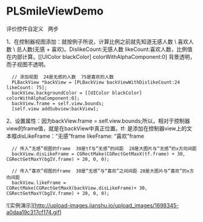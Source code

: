 # PLSmileViewDemo
评价控件自定义   两步

1、在控制器视图添加：就按例子所说，计算比例之前就先知道无感人数 \ 喜欢人数 \ 总人数(无感 + 喜欢)。DislikeCount:无感人数 likeCount:喜欢人数，比例值在内部计算。[[UIColor blackColor] colorWithAlphaComponent:0] 背景透明，而子视图不透明。
     
      // 添加视图  24是无感的人数  75是喜欢的人数
      PLBackView *backView = [PLBackView backViewWithDislikeCount:24 likeCount: 75];
      backView.backgroundColor = [[UIColor blackColor] colorWithAlphaComponent:0];
      backView.frame = self.view.bounds;
      [self.view addSubview:backView];

2、设置属性：因为backView.frame = self.view.bounds;所以，相对于控制器view的frame值，就是在backView中真正位置。tf: 是添加在控制器view上的文本框disLikeFrame：“无感”frame  likeFrame:  “喜欢”frame

      // 传入“无感”视图的frame  30是tf与“无感”的间距  20是大图片与“无感”的x方向间距
      backView.disLikeFrame = CGRectMake(CGRectGetMaxX(tf.frame) + 30, CGRectGetMaxY(bgIV.frame) + 20, 0, 0);
    
      // 传入“喜欢”视图的frame  30是“无感”与“喜欢”之间间距 20是大图片与“喜欢”的x方向间距
      backView.likeFrame = CGRectMake(CGRectGetMaxX(backView.disLikeFrame)+ 30, CGRectGetMaxY(bgIV.frame) + 20, 0, 0);
      
![实例演示][http://upload-images.jianshu.io/upload_images/1698345-a0daa19c317cf174.gif]
